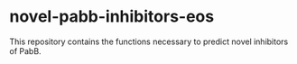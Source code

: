 # novel-pabb-inhibitors-eos

This repository contains the functions necessary to predict novel inhibitors of PabB.